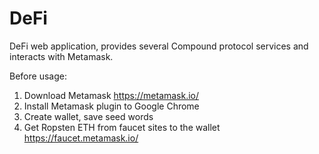 # DeFi
DeFi web application, provides several Compound protocol services and interacts with Metamask.

Before usage:
1. Download Metamask https://metamask.io/
2. Install Metamask plugin to Google Chrome 
3. Create wallet, save seed words
4. Get Ropsten ETH from faucet sites to the wallet https://faucet.metamask.io/ 
